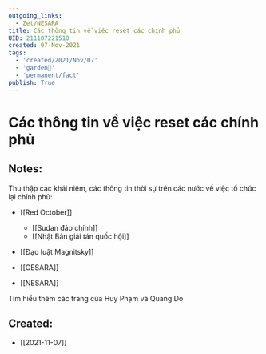 ```yaml
---
outgoing_links:
  - Zet/NESARA
title: Các thông tin về việc reset các chính phủ
UID: 211107221510
created: 07-Nov-2021
tags:
  - 'created/2021/Nov/07'
  - 'garden🏡'
  - 'permanent/fact'
publish: True
---
```

# Các thông tin về việc reset các chính phủ

## Notes:
Thu thập các khái niệm, các thông tin thời sự trên các nước về việc tổ chức lại chính phủ:

- [[Red October]]
	- [[Sudan đảo chính]]
	- [[Nhật Bản giải tán quốc hội]]

- [[Đạo luật Magnitsky]]
- [[GESARA]]
- [[NESARA]]

Tìm hiểu thêm các trang của Huy Phạm và Quang Do
## Created:
- [[2021-11-07]]
